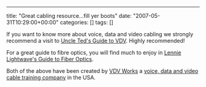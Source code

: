 ---
title: "Great cabling resource...fill yer boots"
date: "2007-05-31T10:29:00+00:00"
categories: []
tags: []

If you want to know more about voice, data and video cabling we strongly recommend a visit to <a href="http://www.vdvworks.com/UncleTed/">Uncle Ted's Guide to VDV</a>. Highly recommended!

For a great guide to fibre optics, you will find much to enjoy in <a href="http://www.vdvworks.com/LennieLw/">Lennie Lightwave's Guide to Fiber Optics</a>.

Both of the above have been created by <a href="http://www.vdvworks.com/">VDV Works</a> a <a href="http://www.vdvworks.com/vdvacademy/">voice, data and video cable training company</a> in the USA.
